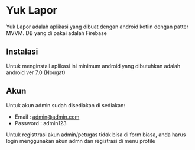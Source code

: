 # Yuk Lapor
Yuk Lapor adalah aplikasi yang dibuat dengan android kotlin dengan patter MVVM. DB yang di pakai adalah Firebase

## Instalasi
Untuk menginstall aplikasi ini minimum android yang dibutuhkan adalah android ver 7.0 (Nougat)

## Akun
Untuk akun admin sudah disediakan di sediakan:
- Email : admin@admin.com
- Password : admin123

Untuk registtrasi akun admin/petugas tidak bisa di form biasa, anda harus login menggunakan akun admn dan registrasi
di menu profile